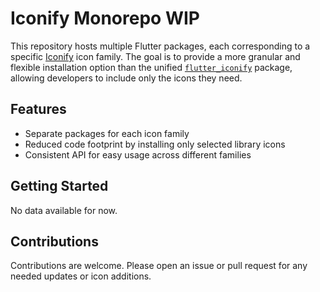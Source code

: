 # Iconify Monorepo **WIP**

This repository hosts multiple Flutter packages, each corresponding to a specific [Iconify](https://iconify.design/) icon family. The goal is to provide a more granular and flexible installation option than the unified [`flutter_iconify`](https://github.com/andronasef/iconify_flutter/) package, allowing developers to include only the icons they need.

## Features
- Separate packages for each icon family
- Reduced code footprint by installing only selected library icons
- Consistent API for easy usage across different families

## Getting Started
No data available for now.

## Contributions
Contributions are welcome. Please open an issue or pull request for any needed updates or icon additions.